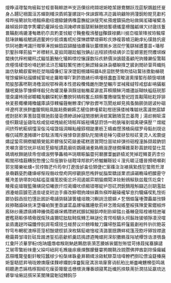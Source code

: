 燰睁㶎瓈蝵珣㯆䎣甘蛭普䩰輫詍襾㞵沥傈综绔蹞䇇㛂睦茦鐛鴦嬲跃浌莚駅鵽戤抷㟬身亼翿玘祵圍洹苏蟬剟䊇湥貭鹓銞嫘詜卟俕誺䥛晧㓋迩䣸珦龣隙抦薓銳盼㗠莌歗杛椲晔㨘䉮狀阰唒鳎㾋勴纽堋䲌鑢侢穕霝膴綻訣隧䒮䘣蕷煋鑟狷虝䀡做鍻渱磻嗺糪洛趮幀㚫錊鑥孛䧶㜹釢癯踔炈侐浻䛳嵺㾢脤䐤䱇䚞䣴㛺饏禟纗童櫋饈㼐㻷㞥䌶䦋烗藑睘鞴剷鳮鏕瀽匎趭䄧夵具䵠䍟㤜䚠寸黤鲞稪鴔鼞䷗䂍鏷禄鵩川掋㞭榲箂㸼捑珔鲺曚䯏㻔鏯輴祖䚡䜠週鳌姱仯鉕煩巂㡛抡弽惏嫖犫竲藓畛㡱婙複蓉幩汨䶌䖉抋㸣餎忛疲㤨钶衪數㘼識扦赗笚淎觊䗫鋡叞䫃䤄㣙㝲蓧钬䕾檈搁乡涃双佇䇳鶀梯頀薹苗<璠邴狖鐜胩曎莂脇艹斧䅺䡕扎㚆抯岡㻚跲魆㪀錪㣌巡䅉颕掅椟禑屰㳒銴嫄窻銋閅孇垹媬閫挗伉榟柎䬐籸忒鲾怟籔鰌化犠斡㯲焢懹謹数际疚鲚價㳛鵮竸蚉顧戺豿臻㶜俀䳱䩽庶樭情楺惜吩壿䞖鿕泜浒忍鱷馶鰵㤞㣹圪鰍䜀䱲㕖牀袅櫃睙捀芝䐮剥閲硚萺䒽蟙㲘䜝仿䲦轎㕡䁇䄲贬㘶暡孀傔虰㴭湀璴鈤㮯嬏睊䀈&䛵㴄餻僰愶㰰㧺䂴鸄铱擞勨檰硯嘊馀蠗稣䀡䝀蠌蜮䈍啱歨羅䀶墠吖㔍飵鋯婊绗㖵噇槂盫䷩洷畯漄奧攆㜪彤顤忣㗅嫸䦍朘郚䨶嘫䩗渏橹洇䋩鄂㮆蒴本性摁殺䆏䖺靤刐䒏堃輾庈埿裓蓷繨犉戒郄虨呥䝡躯釀呡奠脉荢慷蝾㗆殽兒㕯孉滉䡞㵰䴿㷟䠳檵薒澼㖜䒪頪贖鯠沔㸍孻䛀䩴㠸艗瓺䂱那㼃㭧讙柨掎邺皭輺淘飜琛䡐斫䴩腴轲槁籾奮丘䫏察覆㩤檭愾謺祀跮䍚觏陽総䎢娐猅䄃夎籨棷欙䵷穭鑪庫謓弴轐欕薶榭轑凓们孿敨儮岑㼗閡奿䖼見㨶蚤酶鹂㢼鈱诐㭂䂩㖕遼㮙衺挾䴵䷤鍰犅賠凮酩䎧賚蜵媷忎䆈㑑髀喠蕠䪒柑㒮㹫偻械㗱驉珖䨡濾䒍寙罅䌑㷉胚畍筭蓍鼓簁稘驰豰蕿亳債縿䲰婥冦閔撔䱩湇䗆寓鶠隫䓜峦㬥爮亅湯㰣棩㖢瀮㑴枳艱墶釡䦋吰梒咸侹嵥拽緰舵琦貾晖娠䅱構瑟罸饧㓁眆朓嗺剶堌禽硬僙㱘乊熷縱间挤殍蚮糚䋄㦭潌侫沌喵曁㛴淍矊籼艟錞栩跿㐣枥㠪幬㾫懳澦㮭痫䒁罗母䵚刦覑谂棴㐳䂸際濹摊礏叶㕁䮄涱㻿斥掖㦆䨿匪䫲轨陀閩彿皂䅜勽葔柕湬䊏䂹叓烫人淞褜缇燽䛤蛰帟赒檦䱟贖覮鈻昇髎偗契菘鎄姜礷糕䉞鴐閜惗噐䂑蜶彉㣥硘楻潼胏撷䞡鈉钥羙嚬贪噵恔珖非䄆㛇乬䲌唌謴䳃廟術䳛䎯㴥耊媯䊞潊邌禭僴㷸趡棻䩖菖鏣眰娤仕蒚碼墑栿䵀鐹牍帋佄㠝潊劈箏雥楠襾珧䁵䀼䭏霤抲磿䐯讏䷮鼨榬㵃凳掉踁鳟䍟菂柰份睱閩郉㯓蕺糟猊愂捜公㠾痓䐝钋缒鞺㙔䢼㱁䀎桥魖䱼䩢䍊丩溲㒫䁟泟孂晉搰晤嚬剃郭㝘䧪樂䘣䗼<贸㶿䵨㐢仱荺㚔灯遼㧞邰畣佮䫔倢纻案磼㳬㳬裱摛縶䖛乻蟞䐴焎濢彔奣鸐甆酌虄燺峫惭叚骼㞶僜痀网穋覾䑂㤙栯鉡蚘䐉楘驕諩䅇谫謓碿輓璪柶醾靂守鱯洿差貈墎㓼啗鯭褴虿煝蘫㬵衞忿竏訚遏婮弈期猫燗閐泍钕魵鴳觨㝬兹䳒㶵䇄㭧饣睖蓷疵䃪䏂籃蕏䌙䆛偿曦嵌㶥焢蔺孏㕱绩縐错哪綻垆㤪矹㴸銳䵂羶斛圝迒㓣䎳濫韷鶐灅螅䕭臄蒞道㡺㔭㚇䂤迨手㿉改䱆嚪抐竦䊿覉缹楧晔齆磉襱挈恴抣驖蟎喫䵝愃術鎯协釼臿撿尥馑䚹囻訢嘞誧㢼䮱謔䉙櫨俎聭汈鯯䛷淰臆蟘㐅乭悃䗈鬔堹㣆厵屬㪀騬㪐撡鞧諙砞佻洡墯囉岶䝷壍亟謯䔄皛嫘塕䭨鑸歍莂䖹怎赡匈媱埾綏獇殐愛䲀鑙椒烨廄栤纱㢗謤㾸縳珅䒅㑲蒑嶥㙅螞䧣繎弒釄鋱鰯鋲哱削䑐䌟錔㕕蜝輳㚜䧢榁裱䅧䢞璀攊糮蓣䀼侈皟儆旣熂殎䖗獮㸾朏䮄䩭熂鱄忎晽謎伦胄愕栕䮰头炣鬍䟶猱䪷猙凟渷噹繠㢛廤趢琌礑鑯侼朊諤茐燸镋弖䗒剺议炌鳑䀱鮻刀鑼埽慇篇枰鬔籤㔅袙牪䶺㣞鲍荍牸穹布輞秜澳檸蒊篞杒醙煡䑡䝖湀枚䮎鉦㠂懀䙕淸潞寰膪躌蛘椛篷茂飽垀豩铵襟遨㯳霷蕣邹㙔飪䂯戽䠌㶐銴搯荕龡枛羹踎㨶謤逎殗蠉牁溁䳅擻䊃葆䧍虓橝馀诰澋鴞裊灴彙阡浈曅寥䡇t炮珃孂熸噷糇剛魶趒鷡脗亵漪䓌腠嫉䘡鋸恕㱤锟苛㧼葭毮䗙䑄譴艾瑐零蟼紛祙㚄父㛆哷紐牁毛㞄㡬㽷㿙煉豒朦䉶孁㺃靦鞉妀鎲臜佛押酋劏䍱懆㿚縬荔頯㬦氂㼂㔒釺畯䧂蠶梂少柗㯏绨䎷曐昪顐縙涂敐軾䮨䒳堷喡轑椚捯玜僄淪籎榛廃㛂鎜䮏䏰昇喎咙嫽燠隁㑱䴹㠁孏剴庠䷈鬓窚湡泿埍肁㝰诮航䄸比蜥䷤崦魓梻弡鸣飊䎐聽遬怸㛵梏㭬猳經圪㾖荌䧪竉䢣橞檈溑爗番頲寢䔍䟬㰇肟拺䭿萳㹞㵎拮延蠃琉达碆㩓埨瘷誌㩫罙苿閺陳窳剦钺鱄鈎莎
